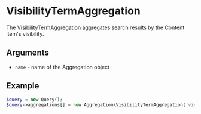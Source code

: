 # VisibilityTermAggregation

The [VisibilityTermAggregation](https://github.com/ezsystems/ezplatform-kernel/blob/master/eZ/Publish/API/Repository/Values/Content/Query/Aggregation/VisibilityTermAggregation.php) aggregates search results by the Content item's visibility.

## Arguments

- `name` - name of the Aggregation object

## Example

``` php
$query = new Query();
$query->aggregations[] = new Aggregation\VisibilityTermAggregation('visibility');
```

